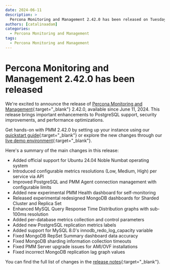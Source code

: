 ```yaml
---
date: 2024-06-11
description: >
  Percona Monitoring and Management 2.42.0 has been released on Tuesday, June 11, 2024.
authors: [catalinaadam]
categories:
  - Percona Monitoring and Management
tags:
  - Percona Monitoring and Management
---
```


# Percona Monitoring and Management 2.42.0 has been released

<!-- more -->

We're excited to announce the release of 
[Percona Monitoring and Management](https://docs.percona.com/percona-monitoring-and-management/index.html){:target="_blank"} 2.42.0, available since June 11, 2024. This release brings important enhancements to PostgreSQL support, security improvements, and performance optimizations.

Get hands-on with PMM 2.42.0 by setting up your instance using our [quickstart guide](https://docs.percona.com/percona-monitoring-and-management/quickstart/index.html){:target="_blank"} or explore the new changes through our [live demo environment](https://pmmdemo.percona.com){:target="_blank"}.


Here's a summary of the main changes in this release:

- Added official support for Ubuntu 24.04 Noble Numbat operating system
- Introduced configurable metrics resolutions (Low, Medium, High) per service via API
- Improved PostgreSQL and PMM Agent connection management with configurable limits
- Added new experimental PMM Health dashboard for self-monitoring
- Released experimental redesigned MongoDB dashboards for Sharded Cluster and Replica Set
- Enhanced MySQL Query Response Time Distribution graphs with sub-100ms resolution
- Added per-database metrics collection and control parameters
- Added new PostgreSQL replication metrics labels
- Added support for MySQL 8.0's innodb_redo_log_capacity variable
- Fixed MongoDB RepSet Summary dashboard data accuracy
- Fixed MongoDB sharding information collection timeouts
- Fixed PMM Server upgrade issues for AMI/OVF installations
- Fixed incorrect MongoDB replication lag graph values

You can find the full list of changes in the [release notes](https://docs.percona.com/percona-monitoring-and-management/release-notes/2.42.0.html){:target="_blank"}.







